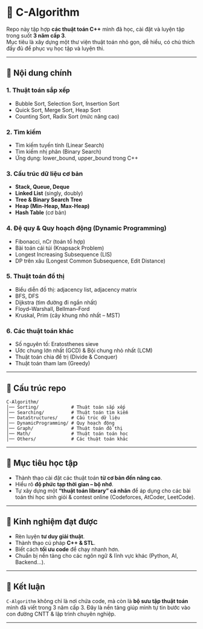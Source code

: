 # 📘 C-Algorithm

Repo này tập hợp **các thuật toán C++** mình đã học, cài đặt và luyện tập trong suốt **3 năm cấp 3**.  
Mục tiêu là xây dựng một thư viện thuật toán nhỏ gọn, dễ hiểu, có chú thích đầy đủ để phục vụ học tập và luyện thi.

---

## 🔹 Nội dung chính

### 1. Thuật toán sắp xếp
- Bubble Sort, Selection Sort, Insertion Sort
- Quick Sort, Merge Sort, Heap Sort
- Counting Sort, Radix Sort (mức nâng cao)

### 2. Tìm kiếm
- Tìm kiếm tuyến tính (Linear Search)
- Tìm kiếm nhị phân (Binary Search)
- Ứng dụng: lower_bound, upper_bound trong C++

### 3. Cấu trúc dữ liệu cơ bản
- **Stack, Queue, Deque**
- **Linked List** (singly, doubly)
- **Tree & Binary Search Tree**
- **Heap (Min-Heap, Max-Heap)**
- **Hash Table** (cơ bản)

### 4. Đệ quy & Quy hoạch động (Dynamic Programming)
- Fibonacci, nCr (toán tổ hợp)
- Bài toán cái túi (Knapsack Problem)
- Longest Increasing Subsequence (LIS)
- DP trên xâu (Longest Common Subsequence, Edit Distance)

### 5. Thuật toán đồ thị
- Biểu diễn đồ thị: adjacency list, adjacency matrix
- BFS, DFS
- Dijkstra (tìm đường đi ngắn nhất)
- Floyd–Warshall, Bellman–Ford
- Kruskal, Prim (cây khung nhỏ nhất – MST)

### 6. Các thuật toán khác
- Số nguyên tố: Eratosthenes sieve
- Ước chung lớn nhất (GCD) & Bội chung nhỏ nhất (LCM)
- Thuật toán chia để trị (Divide & Conquer)
- Thuật toán tham lam (Greedy)

---

## 🔹 Cấu trúc repo

```plaintext
C-Algorithm/
│── Sorting/            # Thuật toán sắp xếp
│── Searching/          # Thuật toán tìm kiếm
│── DataStructures/     # Cấu trúc dữ liệu
│── DynamicProgramming/ # Quy hoạch động
│── Graph/              # Thuật toán đồ thị
│── Math/               # Thuật toán toán học
│── Others/             # Các thuật toán khác
```
---

## 🔹 Mục tiêu học tập
- Thành thạo cài đặt các thuật toán **từ cơ bản đến nâng cao**.
- Hiểu rõ **độ phức tạp thời gian – bộ nhớ**.
- Tự xây dựng một **“thuật toán library” cá nhân** để áp dụng cho các bài toán thi học sinh giỏi & contest online (Codeforces, AtCoder, LeetCode).

---

## 🔹 Kinh nghiệm đạt được
- Rèn luyện **tư duy giải thuật**.
- Thành thạo cú pháp **C++ & STL**.
- Biết cách **tối ưu code** để chạy nhanh hơn.
- Chuẩn bị nền tảng cho các ngôn ngữ & lĩnh vực khác (Python, AI, Backend…).

---

## 📌 Kết luận
`C-Algorithm` không chỉ là nơi chứa code, mà còn là **bộ sưu tập thuật toán** mình đã viết trong 3 năm cấp 3. Đây là nền tảng giúp mình tự tin bước vào con đường CNTT & lập trình chuyên nghiệp.

---
